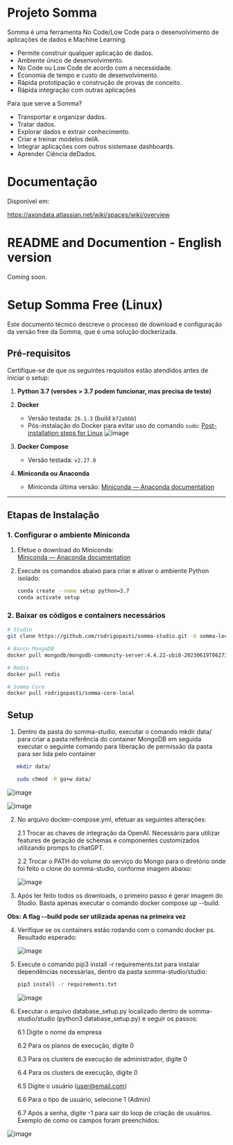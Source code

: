 # Projeto Somma
Somma é uma ferramenta No Code/Low Code para o desenvolvimento de aplicações de dados e Machine Learning. 
- Permite construir qualquer aplicação de dados.
- Ambiente único de desenvolvimento.
- No Code ou Low Code de acordo com a necessidade.
- Economia de tempo e custo de desenvolvimento.
- Rápida prototipação e construção de provas de conceito.
- Rápida integração com outras aplicações

Para que serve a Somma?
- Transportar e organizar dados.
- Tratar dados.
- Explorar dados e extrair conhecimento.
- Criar e treinar modelos deIA.
- Integrar aplicações com outros sistemase dashboards.
- Aprender Ciência deDados.

# Documentação

Disponível em:

https://axondata.atlassian.net/wiki/spaces/wiki/overview

# README and Documention - English version

Coming soon. 

# Setup Somma Free (Linux)

Este documento técnico descreve o processo de download e configuração da versão free da Somma, que é uma solução dockerizada.  

## Pré-requisitos

Certifique-se de que os seguintes requisitos estão atendidos antes de iniciar o setup:

1. **Python 3.7 (versões > 3.7 podem funcionar, mas precisa de teste)**
2. **Docker**
   - Versão testada: `26.1.3` (build `b72abbb`)
   - Pós-instalação do Docker para evitar uso do comando `sudo`:
     [Post-installation steps for Linux](https://docs.docker.com/engine/install/linux-postinstall/)
     ![image](https://github.com/user-attachments/assets/2e2706b7-d274-45df-84ed-1f4827da0de7)

3. **Docker Compose**
   - Versão testada: `v2.27.0`
4. **Miniconda ou Anaconda**
   - Miniconda última versão: [Miniconda — Anaconda documentation](https://docs.conda.io/en/latest/miniconda.html)

---

## Etapas de Instalação

### 1. Configurar o ambiente Miniconda

1. Efetue o download do Miniconda:  
   [Miniconda — Anaconda documentation](https://docs.conda.io/en/latest/miniconda.html)

2. Execute os comandos abaixo para criar e ativar o ambiente Python isolado:
   ```bash
   conda create --name setup python=3.7
   conda activate setup

### 2. Baixar os códigos e containers necessários

```bash
# Studio
git clone https://github.com/rodrigopasti/somma-studio.git -b somma-local

# Banco MongoDB
docker pull mongodb/mongodb-community-server:4.4.22-ubi8-20230619T062738Z

# Redis
docker pull redis

# Somma Core
docker pull rodrigopasti/somma-core-local
```
## **Setup**

1. Dentro da pasta do somma-studio, executar o comando mkdir data/ para criar a pasta referência do container MongoDB em seguida executar o seguinte comando para liberação de permissão
da pasta para ser lida pelo container
```bash
   mkdir data/
```
```bash
   sudo chmod -R go+w data/
```

   ![image](https://github.com/user-attachments/assets/1f6dfc85-f6b6-40a5-b02f-9a6ee52c5e30)
   
   ![image](https://github.com/user-attachments/assets/85f9116c-cea2-4109-883f-4c1d564bfda5)


2. No arquivo docker-compose.yml, efetuar as seguintes alterações:
   
   2.1 Trocar as chaves de integração da OpenAI. Necessário para utilizar features de geração de schemas e componentes customizados utilizando promps to chatGPT.

   2.2 Trocar o PATH do volume do serviço do Mongo para o diretório onde foi feito o clone do somma-studio, conforme imagem abaixo:
   
   ![image](https://github.com/user-attachments/assets/b3ed1203-eeed-4505-9342-0e551d478b3e)

3. Após ter feito todos os downloads, o primeiro passo é gerar imagem do Studio. Basta apenas executar o comando docker compose up --build. 

**Obs: A flag --build pode ser utilizada apenas na primeira vez**

4. Verifique se os containers estão rodando com o comando docker ps. Resultado esperado:

   ![image](https://github.com/user-attachments/assets/341a34de-dacb-4d32-a885-e46c92baf89d)

5. Execute o comando pip3 install -r requirements.txt para instalar dependências necessárias, dentro da pasta somma-studio/studio:

   ```bash
   pip3 install -r requirements.txt
   ```
   ![image](https://github.com/user-attachments/assets/b8a8e0b7-5e49-4643-88e1-e19e59894783)

6. Executar o arquivo database_setup.py localizado dentro de somma-studio/studio (python3 database_setup.py) e seguir os passos:

   6.1 Digite o nome da empresa
   
   6.2 Para os planos de execução, digite 0
   
   6.3 Para os clusters de execução de administrador, digite 0
   
   6.4 Para os clusters de execução, digite 0
   
   6.5 Digite o usuário (user@email.com)
   
   6.6 Para o tipo de usuário, selecione 1 (Admin)
   
   6.7 Após a senha, digite -1 para sair do loop de criação de usuários. Exemplo de como os campos foram preenchidos:

![image](https://github.com/user-attachments/assets/e3c6b0bd-0910-48dc-86fd-b5b109845080)



   


